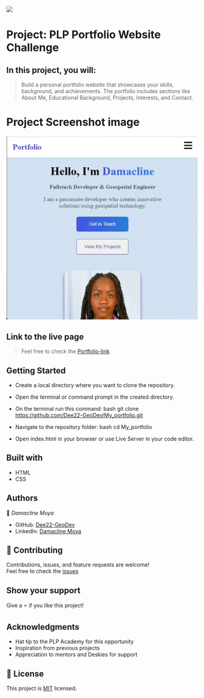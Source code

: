 ![](https://img.shields.io/badge/PLP%20Academy-Portfolio%20Challenge-blueviolet)

# Project: PLP Portfolio Website Challenge

## In this project, you will:

> Build a personal portfolio website that showcases your skills, background, and achievements. The portfolio includes sections like About Me, Educational Background, Projects, Interests, and Contact.

# Project Screenshot image
![](./Images/Portfolio_snippet.jpeg)

## Link to the live page

> Feel free to check the [Portfolio-link](https://magnificent-sunshine-24a3e6.netlify.app/)

## Getting Started

- Create a local directory where you want to clone the repository.

- Open the terminal or command prompt in the created directory.

- On the terminal run this command:
  bash
  git clone https://github.com/Dee22-GeoDev/My_portfolio.git
  

- Navigate to the repository folder:
  bash
  cd My_portfolio
  

- Open index.html in your browser or use Live Server in your code editor.

## Built with

- HTML  
- CSS  

## Authors

👤 *Damacline Moya*

- GitHub: [Dee22-GeoDev](https://github.com/Dee22-GeoDev)  
- LinkedIn: [Damacline Moya](https://www.linkedin.com/in/damacline-moya-77870026b/)

## 🤝 Contributing

Contributions, issues, and feature requests are welcome!  
Feel free to check the [issues](https://github.com/Dee22-GeoDev/My_portfolio/issues)

## Show your support

Give a ⭐️ if you like this project!

## Acknowledgments

- Hat tip to the PLP Academy for this opportunity  
- Inspiration from previous projects  
- Appreciation to mentors and Deskies for support

## 📝 License

This project is [MIT](./LICENSE) licensed.